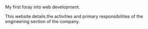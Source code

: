 My first foray into web development.

This website details the activities and primary responsibilities of the engineering section of the company.
